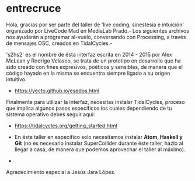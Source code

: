 # entrecruce

Hola, gracias por ser parte del taller de 'live coding, sinestesia e intuición' organizado por LiveCode Mad en MediaLab Prado.- Los siguientes archivos nos ayudarán a programar al-vuelo, conversando con Processing, a través de mensajes OSC, creados en TidalCycles.- 

's2hs2' es el nombre de ésta interfaz escrita en 2014 - 2015 por Alex McLean y Rodrigo Velasco, se trata de un prototipo en desarrollo que ha sido creado con fines expresivos, poéticos y sensibles, de manera que el código hayado en la misma se encuentra siempre ligado a su origen intuitivo.

+ https://yecto.github.io/esedos.html

Finalmente para utilizar la interfaz, necesitas instalar TidalCycles, proceso que implica algunos pasos específicos los cuales dependiendo de tu sistema operativo debes seguir aquí:

- https://tidalcycles.org/getting_started.html

* En éste taller en específico solo necesitamos instalar <b>Atom, Haskell y Git</b> (no es necesario instalar SuperCollider durante éste taller, hazlo al llegar a casa, de manera que podemos aprovechar el taller al máximo).

-

Agradecimiento especial a Jesús Jara López.
